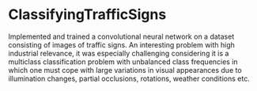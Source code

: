 # ClassifyingTrafficSigns
Implemented and trained a convolutional neural network on a dataset consisting of images of traffic signs. An interesting problem with high industrial relevance, it was especially challenging considering it is a multiclass classification problem with unbalanced class frequencies in which one must cope with large variations in visual appearances due to illumination changes, partial occlusions, rotations, weather conditions etc.
